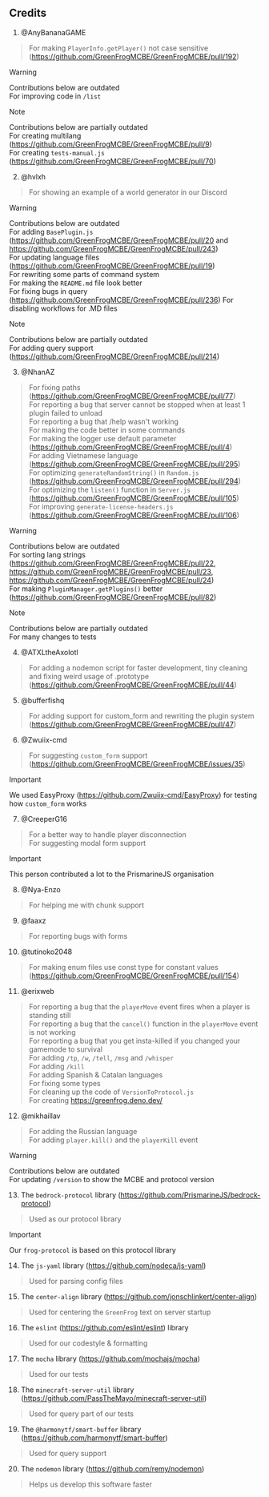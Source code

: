 ## Credits

1. @AnyBananaGAME

> For making `PlayerInfo.getPlayer()` not case sensitive (https://github.com/GreenFrogMCBE/GreenFrogMCBE/pull/192)

> [!WARNING]
> Contributions below are outdated <br>
> For improving code in `/list`

> [!NOTE]
> Contributions below are partially outdated <br>
> For creating multilang (https://github.com/GreenFrogMCBE/GreenFrogMCBE/pull/9) <br> 
> For creating `tests-manual.js` (https://github.com/GreenFrogMCBE/GreenFrogMCBE/pull/70)

2. @hvlxh

> For showing an example of a world generator in our Discord <br>

> [!WARNING]
> Contributions below are outdated <br>
> For adding `BasePlugin.js` (https://github.com/GreenFrogMCBE/GreenFrogMCBE/pull/20 and https://github.com/GreenFrogMCBE/GreenFrogMCBE/pull/243) <br>
> For updating language files (https://github.com/GreenFrogMCBE/GreenFrogMCBE/pull/19) <br>
> For rewriting some parts of command system <br>
> For making the `README.md` file look better <br>
> For fixing bugs in query (https://github.com/GreenFrogMCBE/GreenFrogMCBE/pull/236)
> For disabling workflows for .MD files

> [!NOTE]
> Contributions below are partially outdated <br>
> For adding query support (https://github.com/GreenFrogMCBE/GreenFrogMCBE/pull/214)

3. @NhanAZ

> For fixing paths (https://github.com/GreenFrogMCBE/GreenFrogMCBE/pull/77) <br> 
> For reporting a bug that server cannot be stopped when at least 1 plugin failed to unload <br> 
> For reporting a bug that /help wasn't working <br> 
> For making the code better in some commands <br> 
> For making the logger use default parameter (https://github.com/GreenFrogMCBE/GreenFrogMCBE/pull/4) <br> 
> For adding Vietnamese language (https://github.com/GreenFrogMCBE/GreenFrogMCBE/pull/295) <br>
> For optimizing `generateRandomString()` in `Random.js` (https://github.com/GreenFrogMCBE/GreenFrogMCBE/pull/294) <br>
> For optimizing the `listen()` function in `Server.js` (https://github.com/GreenFrogMCBE/GreenFrogMCBE/pull/105) <br> 
> For improving `generate-license-headers.js` (https://github.com/GreenFrogMCBE/GreenFrogMCBE/pull/106) <br>

> [!WARNING]
> Contributions below are outdated <br> 
> For sorting lang strings (https://github.com/GreenFrogMCBE/GreenFrogMCBE/pull/22, https://github.com/GreenFrogMCBE/GreenFrogMCBE/pull/23, https://github.com/GreenFrogMCBE/GreenFrogMCBE/pull/24) <br>
> For making `PluginManager.getPlugins()` better (https://github.com/GreenFrogMCBE/GreenFrogMCBE/pull/82)

> [!NOTE]
> Contributions below are partially outdated <br>
> For many changes to tests

4. @ATXLtheAxolotl

> For adding a nodemon script for faster development, tiny cleaning and fixing weird usage of .prototype (https://github.com/GreenFrogMCBE/GreenFrogMCBE/pull/44) 

5. @bufferfishq

> For adding support for custom_form and rewriting the plugin system (https://github.com/GreenFrogMCBE/GreenFrogMCBE/pull/47)

6. @Zwuiix-cmd

> For suggesting `custom_form` support (https://github.com/GreenFrogMCBE/GreenFrogMCBE/issues/35)

> [!IMPORTANT] 
> We used EasyProxy (https://github.com/Zwuiix-cmd/EasyProxy) for testing how `custom_form` works

7. @CreeperG16

> For a better way to handle player disconnection <br> 
> For suggesting modal form support

> [!IMPORTANT] 
> This person contributed a lot to the PrismarineJS organisation

8. @Nya-Enzo

> For helping me with chunk support

9. @faaxz

> For reporting bugs with forms

10. @tutinoko2048

> For making enum files use const type for constant values (https://github.com/GreenFrogMCBE/GreenFrogMCBE/pull/154)

11. @erixweb

> For reporting a bug that the `playerMove` event fires when a player is standing still <br> 
> For reporting a bug that the `cancel()` function in the `playerMove` event is not working <br>
> For reporting a bug that you get insta-killed if you changed your gamemode to survival <br>
> For adding `/tp`, `/w`, `/tell`, `/msg` and `/whisper` <br> 
> For adding `/kill` <br> 
> For adding Spanish & Catalan languages <br> 
> For fixing some types <br>
> For cleaning up the code of `VersionToProtocol.js` <br> 
> For creating https://greenfrog.deno.dev/

12. @mikhaillav

> For adding the Russian language <br>
> For adding `player.kill()` and the `playerKill` event

> [!WARNING]
> Contributions below are outdated <br>
> For updating `/version` to show the MCBE and protocol version

13. The `bedrock-protocol` library (https://github.com/PrismarineJS/bedrock-protocol)

> Used as our protocol library

> [!IMPORTANT]
> Our `frog-protocol` is based on this protocol library

14. The `js-yaml` library (https://github.com/nodeca/js-yaml)

> Used for parsing config files

15. The `center-align` library (https://github.com/jonschlinkert/center-align)

> Used for centering the `GreenFrog` text on server startup

16. The `eslint` (https://github.com/eslint/eslint) library

> Used for our codestyle & formatting

17. The `mocha` library (https://github.com/mochajs/mocha)

> Used for our tests

18. The `minecraft-server-util` library (https://github.com/PassTheMayo/minecraft-server-util)

> Used for query part of our tests

19. The `@harmonytf/smart-buffer` library (https://github.com/harmonytf/smart-buffer)

> Used for query support

20. The `nodemon` library (https://github.com/remy/nodemon)

> Helps us develop this software faster
